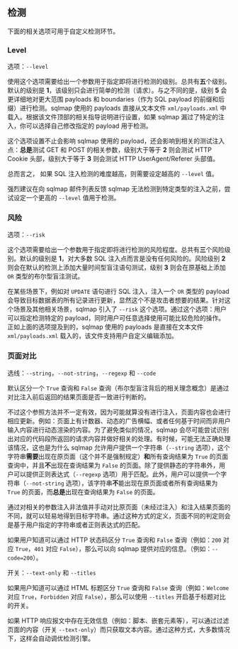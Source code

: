 ## 检测

下面的相关选项可用于自定义检测环节。

### Level

选项：`--level`

使用这个选项需要给出一个参数用于指定即将进行检测的级别。总共有**五**个级别。默认的级别是 **1**，该级别只会进行简单的检测（请求）。与之不同的是，级别 **5** 会更详细地对更大范围 payloads 和 boundaries（作为 SQL payload 的前缀和后缀）进行检测。sqlmap 使用的 payloads 直接从文本文件 `xml/payloads.xml` 中载入。根据该文件顶部的相关指导说明进行设置，如果 sqlmap 漏过了特定的注入，你可以选择自己修改指定的 payload 用于检测。

这个选项设置不止会影响 sqlmap 使用的 payload，还会影响到相关的测试注入点：**总是**测试 GET 和 POST 的相关参数，级别大于等于 **2** 则会测试 HTTP Cookie 头部，级别大于等于 **3** 则会测试 HTTP UserAgent/Referer 头部值。

总而言之， 如果 SQL 注入检测的难度越高，则需要设定越高的 `--level` 值。

强烈建议在向 sqlmap 邮件列表反馈 sqlmap 无法检测到特定类型的注入之前，尝试设定一个更高的 `--level` 值用于检测。

### 风险

选项：`--risk`

这个选项需要给出一个参数用于指定即将进行检测的风险程度。总共有**三**个风险级别。默认的级别是 **1**，对大多数 SQL 注入点而言是没有任何风险的。风险级别 **2** 则会在默认的检测上添加大量时间型盲注语句测试，级别 **3** 则会在原基础上添加`OR` 类型的布尔型盲注测试。

在某些场景下，例如对 `UPDATE` 语句进行 SQL 注入，注入一个 `OR` 类型的 payload 会导致目标数据表的所有记录进行更新，显然这个不是攻击者想要的结果。针对这个场景及其他相关场景，sqlmap 引入了 `--risk` 这个选项。通过这个选项：用户可以指定检测特定的 payload，同时用户可任意选择使用可能比较危险的操作。正如上面的选项提及到的，sqlmap 使用的 payloads 是直接在文本文件 `xml/payloads.xml` 载入的，该文件支持用户自定义编辑添加。

### 页面对比

选线：`--string`，`--not-string`，`--regexp` 和 `--code`

默认区分一个 `True` 查询和 `False` 查询（布尔型盲注背后的相关理念概念）是通过对比注入前后返回的结果页面是否一致进行判断的。

不过这个参照方法并不一定有效，因为可能就算没有进行注入，页面内容也会进行相应更新。例如：页面上有计数器、动态的广告横幅、或者任何基于时间而非用户输入内容进行动态渲染的内容。为了避免类似的情况，sqlmap 会尽可能尝试识别出对应的代码段所返回的请求内容并做好相关的处理。有时候，可能无法正确处理该情况，这也是为什么 sqlmap 允许用户提供一个字符串（`--string` 选项），这个字符串**需要**出现在原页面（这个并不是强制规定）**和**所有查询结果为 `True` 的页面查询中，并且**不**出现在查询结果为 `False` 的页面。除了提供静态的字符串外，用户可以提供正则表达式（`--regexp` 选项）用于匹配。此外，用户可以提供一个字符串（`--not-string` 选项），该字符串**不**能出现在原页面或者所有查询结果为 `True` 的页面，而**总是**出现在查询结果为 `False` 的页面。

通过对相关的参数注入非法值并手动对比原页面（未经过注入）和注入结果页面的不同，就可以轻易地得到目标字符串。通过这种方式的定义，页面不同的判定则会是基于用户指定的字符串或者正则表达式的匹配。

如果用户知道可以通过 HTTP 状态码区分 `True` 查询和 `False` 查询（例如：`200` 对应 `True`，`401` 对应 `False`），那么可以向 sqlmap 提供对应的信息。（例如：`--code=200`）。

开关：`--text-only` 和 `--titles`

如果用户知道可以通过 HTML 标题区分 `True` 查询和 `False` 查询（例如：`Welcome` 对应 `True`，`Forbidden` 对应 `False`），那么可以使用 `--titles` 开启基于标题对比的开关。

如果 HTTP 响应报文中存在无效信息（例如：脚本、嵌套元素等），可以通过过滤页面的内容（开关 `--text-only`）而只获取文本内容。通过这种方式，大多数情况下，这样会自动调优检测引擎。